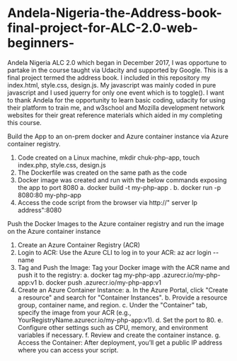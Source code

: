 # Andela-Nigeria-the-Address-book-final-project-for-ALC-2.0-web-beginners-
Andela Nigeria ALC 2.0 which began in December 2017, 
I was opportune to partake in the course taught via Udacity and supported by Google. 
This is a final project termed the address book. I included in this repository my index.html, style.css, design.js. 
My javascript was mainly coded in pure javascript and I used jquerry for only one event which is to toggle(). 
I want to thank Andela for the opportunity to learn basic coding, udacity for using their platform to train me, and w3school and Mozilla development network websites for their great reference materials which aided in my completing this course.

Build the App to an on-prem docker and Azure container instance via Azure container registry.

1. Code created on a Linux machine, mkdir chuk-php-app, touch index.php, style.css, design.js
2. The Dockerfile was created on the same path as the code
3. Docker image was created and run with the below commands exposing the app to port 8080 a. docker build -t my-php-app . b. docker run -p 8080:80 my-php-app
4. Access the code script from the browser via http://" server Ip address":8080

Push the Docker Images to the Azure container registry and run the image on the Azure container instance
1. Create an Azure Container Registry (ACR)
2. Login to ACR: Use the Azure CLI to log in to your ACR: az acr login --name
3. Tag and Push the Image: Tag your Docker image with the ACR name and push it to the registry: a. docker tag my-php-app .azurecr.io/my-php-app:v1 b. docker push .azurecr.io/my-php-app:v1
4. Create an Azure Container Instance: a. In the Azure Portal, click "Create a resource" and search for "Container Instances". b. Provide a resource group, container name, and region. c. Under the "Container" tab, specify the image from your ACR (e.g., YourRegistryName.azurecr.io/my-php-app:v1). d. Set the port to 80. e. Configure other settings such as CPU, memory, and environment variables if necessary. f. Review and create the container instance. g. Access the Container: After deployment, you’ll get a public IP address where you can access your script.
